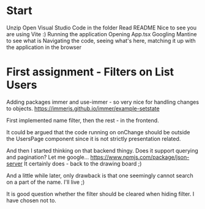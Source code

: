 # Start
Unzip
Open Visual Studio Code in the folder
Read README
  Nice to see you are using Vite :)
Running the application
Opening App.tsx
  Googling Mantine to see what is
Navigating the code, seeing what's here, matching it up with the application in the browser

# First assignment - Filters on List Users

Adding packages immer and use-immer - so very nice
for handling changes to objects.
https://immerjs.github.io/immer/example-setstate 

First implemented name filter, then the rest - in the frontend.

It could be argued that the code running on onChange should be outside the UsersPage component
since it is not strictly presentation related.

And then I started thinking on that backend thingy. Does it support querying and pagination?
Let me google...
https://www.npmjs.com/package/json-server
It certainly does - back to the drawing board ;)

And a little while later, only drawback is that one seemingly cannot search on a part of the name.
I'll live ;)

It is good question whether the filter should be cleared when hiding filter. I have chosen not to.
